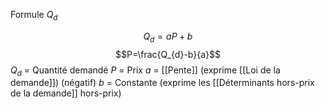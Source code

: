 

Formule $Q_d$

$$Q_d=aP+b$$
$$P=\frac{Q_{d}-b}{a}$$
$Q_d$ = Quantité demandé 
$P$ = Prix
$a$ = [[Pente]] (exprime [[Loi de la demande]]) (négatif)
$b$ = Constante (exprime les [[Déterminants hors-prix de la demande]] hors-prix)